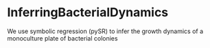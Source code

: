 # InferringBacterialDynamics
We use symbolic regression (pySR) to infer the growth dynamics of a monoculture plate of bacterial colonies
